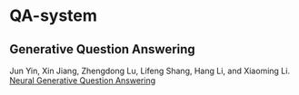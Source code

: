 # QA-system

## Generative Question Answering

Jun Yin, Xin Jiang, Zhengdong Lu, Lifeng Shang, Hang Li, and Xiaoming Li. [Neural Generative Question Answering](https://arxiv.org/abs/1512.01337)

